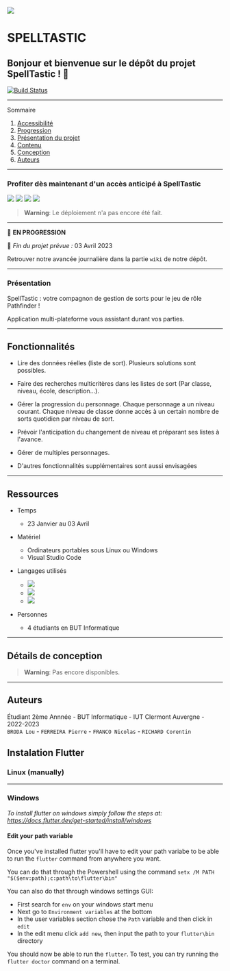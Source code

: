 ![](images_readme/Banniere_Pathfinder.png)   


# **SPELLTASTIC**

## Bonjour et bienvenue sur le dépôt du projet SpellTastic ! 👋
[![Build Status](https://codefirst.iut.uca.fr/api/badges/nicolas.franco/Spelltastic/status.svg)](https://codefirst.iut.uca.fr/nicolas.franco/Spelltastic)

*******

Sommaire 
 1. [Accessibilité](#acces)
 2. [Progression](#progression)
 3. [Présentation du projet](#presentation)
 4. [Contenu](#contenu)
 5. [Conception](#conception)
 6. [Auteurs](#auteurs)

*******

<div id='acces'/>

### Profiter dès maintenant d'un accès anticipé à SpellTastic

![](https://img.shields.io/badge/Linux-FCC624?style=for-the-badge&logo=linux&logoColor=black)  ![](https://img.shields.io/badge/Windows-0078D6?style=for-the-badge&logo=windows&logoColor=white)  ![](https://img.shields.io/badge/mac%20os-000000?style=for-the-badge&logo=apple&logoColor=white)  ![](https://img.shields.io/badge/Android-3DDC84?style=for-the-badge&logo=android&logoColor=white)   

> **Warning**: Le déploiement n'a pas encore été fait. 

*******
<div id='progression'/>

🚧  __EN PROGRESSION__

📆  _Fin du projet prévue :_ 03 Avril 2023

Retrouver notre avancée journalière dans la partie `wiki` de notre dépôt.   

*******

<div id='presentation'/>

### **Présentation**

SpellTastic : votre compagnon de gestion de sorts pour le jeu de rôle Pathfinder !      
 
Application multi-plateforme vous assistant durant vos parties.

*******

<div id='contenu'/>

## Fonctionnalités


- Lire des données réelles (liste de sort). Plusieurs solutions sont possibles.   
- Faire des recherches multicritères dans les listes de sort (Par classe, niveau, école, description...).   
- Gérer la progression du personnage. Chaque personnage a un niveau courant. Chaque niveau de classe donne accès à un certain nombre de sorts quotidien par niveau de sort.   
- Prévoir l'anticipation du changement de niveau et préparant ses listes à l'avance.   
- Gérer de multiples personnages.   

- D'autres fonctionnalités supplémentaires sont aussi envisagées

*******

## Ressources

- Temps
    - 23 Janvier au 03 Avril    
- Matériel
    - Ordinateurs portables sous Linux ou Windows   
    - Visual Studio Code    
- Langages utilisés
    -  ![](https://img.shields.io/badge/Flutter-02569B?style=for-the-badge&logo=flutter&logoColor=white)
    -  ![](https://img.shields.io/badge/Dart-0175C2?style=for-the-badge&logo=dart&logoColor=white)
    -  ![](https://img.shields.io/badge/SQLite-07405E?style=for-the-badge&logo=sqlite&logoColor=white)

- Personnes 
    - 4 étudiants en BUT Informatique

*******

<div id='conception'/>

## Détails de conception

> **Warning**: Pas encore disponibles.

*******

<div id='auteurs'/>

## Auteurs

Étudiant 2ème Annnée - BUT Informatique - IUT Clermont Auvergne - 2022-2023   
`BRODA Lou` - `FERREIRA Pierre` - `FRANCO Nicolas` - `RICHARD Corentin`


## Instalation Flutter 

### Linux (manually)
___
### Windows
_To install flutter on windows simply follow the steps at: https://docs.flutter.dev/get-started/install/windows_

#### Edit your path variable
Once you've installed flutter you'll have to edit your path variabe to be able to run the `flutter` command from anywhere you want.

You can do that through the Powershell using the command `setx /M PATH "$($env:path);c:path\to\flutter\bin"`  

You can also do that through windows settings GUI:  
* First search for `env` on your windows start menu
* Next go to `Environment variables` at the bottom
* In the user variables section chose the `Path` variable and then click in `edit`
* In the edit menu click `add new`, then input the path to your `flutter\bin` directory

You should now be able to run the `flutter`. To test, you can try running the `flutter doctor` command on a terminal. 

